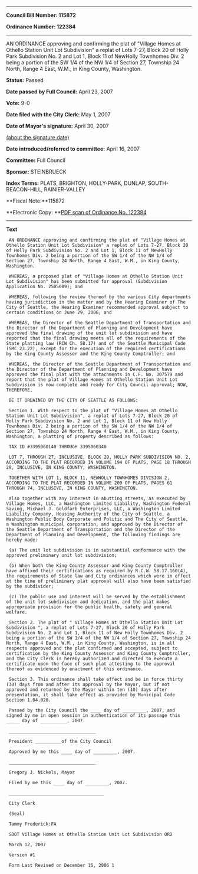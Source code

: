 

********

**Council Bill Number: 115872**
   
**Ordinance Number: 122384**
********

 AN ORDINANCE approving and confirming the plat of "Village Homes at Othello Station Unit Lot Subdivision" a replat of Lots 7-27, Block 20 of Holly Park Subdivision No. 2 and Lot 1, Block 11 of NewHolly Townhomes Div. 2 being a portion of the SW 1/4 of the NW 1/4 of Section 27, Township 24 North, Range 4 East, W.M., in King County, Washington.

**Status:** Passed
   
**Date passed by Full Council:** April 23, 2007
   
**Vote:** 9-0
   
**Date filed with the City Clerk:** May 1, 2007
   
**Date of Mayor's signature:** April 30, 2007
   
[(about the signature date)](/~public/approvaldate.htm)
   
   
   
**Date introduced/referred to committee:** April 16, 2007
   
**Committee:** Full Council
   
**Sponsor:** STEINBRUECK
   
   
**Index Terms:** PLATS, BRIGHTON, HOLLY-PARK, DUNLAP, SOUTH-BEACON-HILL, RAINIER-VALLEY

**Fiscal Note:**115872

**Electronic Copy: **[PDF scan of Ordinance No. 122384](/~archives/Ordinances/Ord_122384.pdf)

********

**Text**
   
```
 AN ORDINANCE approving and confirming the plat of "Village Homes at Othello Station Unit Lot Subdivision" a replat of Lots 7-27, Block 20 of Holly Park Subdivision No. 2 and Lot 1, Block 11 of NewHolly Townhomes Div. 2 being a portion of the SW 1/4 of the NW 1/4 of Section 27, Township 24 North, Range 4 East, W.M., in King County, Washington.

 WHEREAS, a proposed plat of "Village Homes at Othello Station Unit Lot Subdivision" has been submitted for approval (Subdivision Application No. 2505089); and

 WHEREAS, following the review thereof by the various City departments having jurisdiction in the matter and by the Hearing Examiner of The City of Seattle, the Hearing Examiner recommended approval subject to certain conditions on June 29, 2006; and

 WHEREAS, the Director of the Seattle Department of Transportation and the Director of the Department of Planning and Development have approved the final drawing of the unit lot subdivision and have reported that the final drawing meets all of the requirements of the State platting law (RCW Ch. 58.17) and of the Seattle Municipal Code (SMC 23.22), except for the execution of the required certifications by the King County Assessor and the King County Comptroller; and

 WHEREAS, the Director of the Seattle Department of Transportation and the Director of the Department of Planning and Development have approved the final plat with the attachments in C.F. No. 307579 and report that the plat of Village Homes at Othello Station Unit Lot Subdivision is now complete and ready for City Council approval; NOW, THEREFORE,

 BE IT ORDAINED BY THE CITY OF SEATTLE AS FOLLOWS:

 Section 1. With respect to the plat of "Village Homes at Othello Station Unit Lot Subdivision", a replat of Lots 7-27, Block 20 of Holly Park Subdivision No. 2 and Lot 1, Block 11 of New Holly Townhomes Div. 2 being a portion of the SW 1/4 of the NW 1/4 of Section 27, Township 24 North, Range 4 East, W.M., in King County, Washington, a platting of property described as follows:

 TAX ID #3395060140 THROUGH 3395060340

 LOT 7, THROUGH 27, INCLUSIVE, BLOCK 20, HOLLY PARK SUBDIVISION NO. 2, ACCORDING TO THE PLAT RECORDED IN VOLUME 194 OF PLATS, PAGE 18 THROUGH 29, INCLUSIVE, IN KING COUNTY, WASHINGTON.

 TOGETHER WITH LOT 1, BLOCK 11, NEWHOLLY TOWNHOMES DIVISION 2, ACCORDING TO THE PLAT RECORDED IN VOLUME 209 OF PLATS, PAGES 61 THROUGH 74, INCLUSIVE, IN KING COUNTY, WASHINGTON.

 also together with any interest in abutting streets, as executed by Village Homes, LLC, a Washington Limited Liability, Washington Federal Saving, Michael J. Goldfarb Enterprises, LLC, a Washington Limited Liability Company, Housing Authority of the City of Seattle, a Washington Public Body Corporate and Politic and The City of Seattle, a Washington municipal corporation, and approved by the Director of the Seattle Department of Transportation and the Director of the Department of Planning and Development, the following findings are hereby made:

 (a) The unit lot subdivision is in substantial conformance with the approved preliminary unit lot subdivision;

 (b) When both the King County Assessor and King County Comptroller have affixed their certifications as required by R.C.W. 58.17.160(4), the requirements of State law and City ordinances which were in effect at the time of preliminary plat approval will also have been satisfied by the subdivider;

 (c) The public use and interest will be served by the establishment of the unit lot subdivision and dedication, and the plat makes appropriate provision for the public health, safety and general welfare.

 Section 2. The plat of " Village Homes at Othello Station Unit Lot Subdivision ", a replat of Lots 7-27, Block 20 of Holly Park Subdivision No. 2 and Lot 1, Block 11 of New Holly Townhomes Div. 2 being a portion of the SW 1/4 of the NW 1/4 of Section 27, Township 24 North, Range 4 East, W.M., in King County, Washington, is in all respects approved and the plat confirmed and accepted, subject to certification by the King County Assessor and King County Comptroller, and the City Clerk is hereby authorized and directed to execute a certificate upon the face of such plat attesting to the approval thereof as evidenced by enactment of this ordinance.

 Section 3. This ordinance shall take effect and be in force thirty (30) days from and after its approval by the Mayor, but if not approved and returned by the Mayor within ten (10) days after presentation, it shall take effect as provided by Municipal Code Section 1.04.020.

 Passed by the City Council the ____ day of _________, 2007, and signed by me in open session in authentication of its passage this _____ day of __________, 2007.

 _________________________________

 President __________of the City Council

 Approved by me this ____ day of _________, 2007.

 _________________________________

 Gregory J. Nickels, Mayor

 Filed by me this ____ day of _________, 2007.

 ____________________________________

 City Clerk

 (Seal)

 Tammy Frederick:FA

 SDOT Village Homes at Othello Station Unit Lot Subdivision ORD

 March 12, 2007

 Version #1

 Form Last Revised on December 16, 2006 1

```
